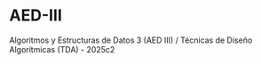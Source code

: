# AED-III
Algoritmos y Estructuras de Datos 3 (AED III) / Técnicas de Diseño Algorítmicas (TDA) - 2025c2
